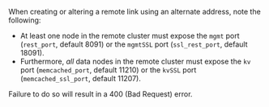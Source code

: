 When creating or altering a remote link using an alternate address, note the following:

* At least one node in the remote cluster must expose the `mgmt` port (`rest_port`, default 8091) or the `mgmtSSL` port (`ssl_rest_port`, default 18091).
* Furthermore, *all* data nodes in the remote cluster must expose the `kv` port (`memcached_port`, default 11210) or the `kvSSL` port (`memcached_ssl_port`, default 11207).

Failure to do so will result in a 400 (Bad Request) error.
